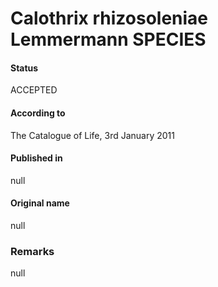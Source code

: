 # Calothrix rhizosoleniae Lemmermann SPECIES

#### Status
ACCEPTED

#### According to
The Catalogue of Life, 3rd January 2011

#### Published in
null

#### Original name
null

### Remarks
null